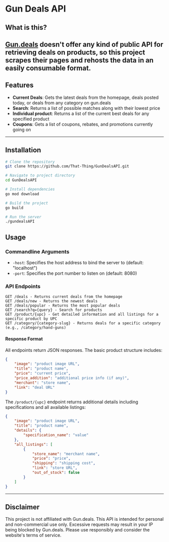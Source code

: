 # Gun Deals API
## What is this?
[Gun.deals](https://gun.deals) doesn't offer any kind of public API for retrieving deals on products, so this project scrapes their pages and rehosts the data in an easily consumable format. 
---
## Features
- **Current Deals**: Gets the latest deals from the homepage, deals posted today, or deals from any category on gun.deals
- **Search**: Returns a list of possible matches along with their lowest price
- **Individual product**: Returns a list of the current best deals for any specified product
- **Coupons**: Gets a list of coupons, rebates, and promotions currently going on
---
## Installation
```bash
# Clone the repository
git clone https://github.com/That-Thing/GunDealsAPI.git

# Navigate to project directory
cd GunDealsAPI

# Install dependencies
go mod download

# Build the project
go build

# Run the server
./gundealsAPI
```
## Usage
### Commandline Arguments
- `-host`: Specifies the host address to bind the server to (default: "localhost")
- `-port`: Specifies the port number to listen on (default: 8080)

### API Endpoints
```
GET /deals - Returns current deals from the homepage
GET /deals/new - Returns the newest deals
GET /deals/popular - Returns the most popular deals
GET /search?q={query} - Search for products
GET /product/{upc} - Get detailed information and all listings for a specific product by UPC
GET /category/{category-slug} - Returns deals for a specific category (e.g., /category/hand-guns)
```

#### Response Format
All endpoints return JSON responses. The basic product structure includes:
```json
{
    "image": "product image URL",
    "title": "product name",
    "price": "current price",
    "price_addition": "additional price info (if any)",
    "merchant": "store name",
    "link": "deal URL"
}
```

The `/product/{upc}` endpoint returns additional details including specifications and all available listings:
```json
{
    "image": "product image URL",
    "title": "product name",
    "details": {
        "specification_name": "value"
    },
    "all_listings": [
        {
            "store_name": "merchant name",
            "price": "price",
            "shipping": "shipping cost",
            "link": "store URL",
            "out_of_stock": false
        }
    ]
}
```
---
## Disclaimer
This project is not affiliated with Gun.deals. This API is intended for personal and non-commercial use only. Excessive requests may result in your IP being blocked by Gun.deals. Please use responsibly and consider the website's terms of service.